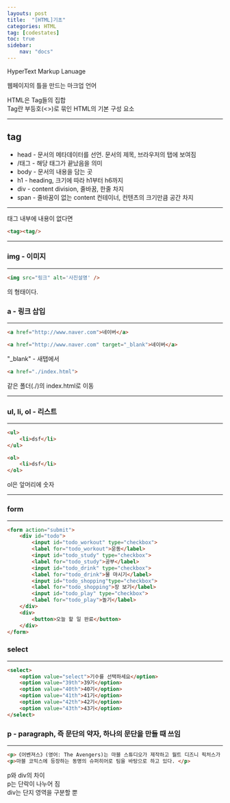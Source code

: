 ```yaml
---
layouts: post
title:  "[HTML]기초"
categories: HTML
tag: [codestates]
toc: true
sidebar:
    nav: "docs"
---
```


HyperText Markup Lanuage

웹페이지의 틀을 만드는 마크업 언어

HTML은 Tag들의 집합<br/>
Tag란 부등호(<>)로 묶인 HTML의 기본 구성 요소

---

## tag

- head - 문서의 메타데이터를 선언. 문서의 제목, 브라우저의 탭에 보여짐
- /태그 - 해당 태그가 끝났음을 의미
- body - 문서의 내용을 담는 곳
- h1 - heading, 크기에 따라 h1부터 h6까지
- div - content division, 줄바꿈, 한줄 차지
- span - 줄바꿈이 없는 content 컨테이너, 컨텐츠의 크기만큼 공간 차지

---

태그 내부에 내용이 없다면 

```html
<tag><tag/> 
```

---

### img - 이미지
---

```html
<img src="링크" alt='사진설명' />
```
의 형태이다.


### a - 링크 삽입
---

```html
<a href="http://www.naver.com">네이버</a>
```


```html
<a href="http://www.naver.com" target="_blank">네이버</a> 
```
"_blank" - 새탭에서


```html
<a href="./index.html">
```
같은 폴더(./)의 index.html로 이동

---

### ul, li, ol - 리스트
---

```html
<ul>
    <li>dsf</li>
</ul>

<ol>
    <li>dsf</li>
</ol>
```
ol은 앞머리에 숫자

---

### form
---

```html
<form action="submit">
    <div id="todo">
        <input id="todo_workout" type="checkbox">
        <label for="todo_workout">운동</label>
        <input id="todo_study" type="checkbox">
        <label for="todo_study">공부</label>
        <input id="todo_drink" type="checkbox">
        <label for="todo_drink">물 마시기</label>
        <input id="todo_shopping"type="checkbox">
        <label for="todo_shopping">장 보기</label>
        <input id="todo_play" type="checkbox">
        <label for="todo_play">놀기</label>
    </div>
    <div>
        <button>오늘 할 일 완료</button>
    </div>
</form>
```

### select
---

```html
<select>
    <option value="select">기수를 선택하세요</option>
    <option value="39th">39기</option>
    <option value="40th">40기</option>
    <option value="41th">41기</option>
    <option value="42th">42기</option>
    <option value="43th">43기</option>
</select>
```

### p - paragraph, 즉 문단의 약자, 하나의 문단을 만들 때 쓰임
---

```html
<p>《어벤져스》(영어: The Avengers)는 마블 스튜디오가 제작하고 월트 디즈니 픽처스가 배급하여 개봉된 2012년 미국의 슈퍼 히어로 영화이다. </p>
<p>마블 코믹스에 등장하는 동명의 슈퍼히어로 팀을 바탕으로 하고 있다. </p>
```
p와 div의 차이<br/>
p는 단락이 나누어 짐<br/>
div는 단지 영역을 구분할 뿐
